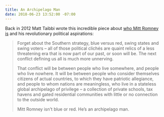 ```yaml
---
title: An Archipelago Man
date: 2018-06-23 13:52:00 -07:00
---
```


Back in 2012 Matt Taibbi wrote this incredible piece about [who Mitt Romney is](https://www.rollingstone.com/politics/news/greed-and-debt-the-true-story-of-mitt-romney-and-bain-capital-20120829) and his revolutionary political aspirations:

> Forget about the Southern strategy, blue versus red, swing states and swing voters – all of those political clichés are quaint relics of a less threatening era that is now part of our past, or soon will be. The next conflict defining us all is much more unnerving.
> 
> That conflict will be between people who live somewhere, and people who live nowhere. It will be between people who consider themselves citizens of actual countries, to which they have patriotic allegiance, and people to whom nations are meaningless, who live in a stateless global archipelago of privilege – a collection of private schools, tax havens and gated residential communities with little or no connection to the outside world.
> 
> Mitt Romney isn't blue or red. He’s an archipelago man.